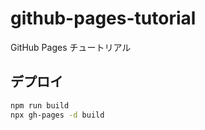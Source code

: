 # github-pages-tutorial
GitHub Pages チュートリアル

## デプロイ

```bash
npm run build
npx gh-pages -d build
```
